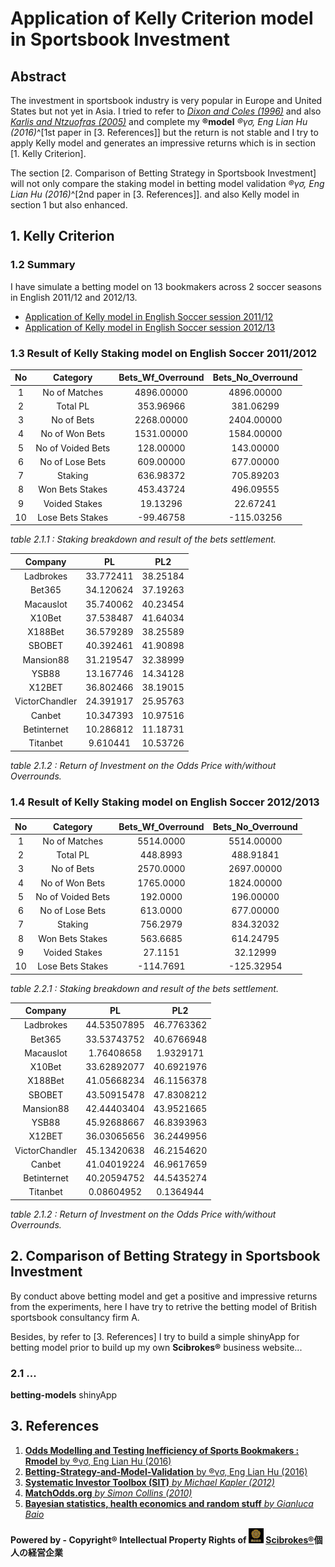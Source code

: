 # Application of Kelly Criterion model in Sportsbook Investment

## Abstract

  The investment in sportsbook industry is very popular in Europe and United States but not yet in Asia. I tried to refer to [*Dixon and Coles (1996)*]() and also [*Karlis and Ntzuofras (2005)*]() and complete my **®model** *®γσ, Eng Lian Hu (2016)*^[1st paper in [3. References]] but the return is not stable and I try to apply Kelly model and generates an impressive returns which is in section [1. Kelly Criterion].
  
  The section [2. Comparison of Betting Strategy in Sportsbook Investment] will not only compare the staking model in betting model validation *®γσ, Eng Lian Hu (2016)*^[2nd paper in [3. References]]. and also Kelly model in section 1 but also enhanced.

## 1. Kelly Criterion

### 1.2 Summary

  I have simulate a betting model on 13 bookmakers across 2 soccer seasons in English 2011/12 and 2012/13.

  - [Application of Kelly model in English Soccer session 2011/12](http://rpubs.com/englianhu/kelly_eng1112)
  - [Application of Kelly model in English Soccer session 2012/13](http://rpubs.com/englianhu/kelly_eng1213)

### 1.3 Result of Kelly Staking model on English Soccer 2011/2012

| No |          Category |  Bets_Wf_Overround |  Bets_No_Overround |
|:--:|:-----------------:|:------------------:|:------------------:|
| 1  |     No of Matches |         4896.00000 |         4896.00000 |
| 2  |          Total PL |          353.96966 |          381.06299 |
| 3  |        No of Bets |         2268.00000 |         2404.00000 |
| 4  |    No of Won Bets |         1531.00000 |         1584.00000 |
| 5  | No of Voided Bets |          128.00000 |          143.00000 |
| 6  |   No of Lose Bets |          609.00000 |          677.00000 |
| 7  |           Staking |          636.98372 |          705.89203 |
| 8  |   Won Bets Stakes |          453.43724 |          496.09555 |
| 9  |     Voided Stakes |           19.13296 |           22.67241 |
| 10 |  Lose Bets Stakes |          -99.46758 |         -115.03256 |

*table 2.1.1 : Staking breakdown and result of the bets settlement.*

|        Company |           PL |      PL2 |
|:--------------:|:------------:|:--------:|
|      Ladbrokes |    33.772411 | 38.25184 |
|         Bet365 |    34.120624 | 37.19263 |
|      Macauslot |    35.740062 | 40.23454 |
|         X10Bet |    37.538487 | 41.64034 |
|        X188Bet |    36.579289 | 38.25589 |
|         SBOBET |    40.392461 | 41.90898 |
|      Mansion88 |    31.219547 | 32.38999 |
|          YSB88 |    13.167746 | 14.34128 |
|         X12BET |    36.802466 | 38.19015 |
| VictorChandler |    24.391917 | 25.95763 |
|         Canbet |    10.347393 | 10.97516 |
|    Betinternet |    10.286812 | 11.18731 |
|       Titanbet |     9.610441 | 10.53726 |

*table 2.1.2 : Return of Investment on the Odds Price with/without Overrounds.*

### 1.4 Result of Kelly Staking model on English Soccer 2012/2013

| No |          Category |  Bets_Wf_Overround |  Bets_No_Overround |
|:--:|:-----------------:|:------------------:|:------------------:|
| 1  |     No of Matches |          5514.0000 |         5514.00000 |
| 2  |          Total PL |           448.8993 |          488.91841 |
| 3  |        No of Bets |          2570.0000 |         2697.00000 |
| 4  |    No of Won Bets |          1765.0000 |         1824.00000 |
| 5  | No of Voided Bets |           192.0000 |          196.00000 |
| 6  |   No of Lose Bets |           613.0000 |          677.00000 |
| 7  |           Staking |           756.2979 |          834.32032 |
| 8  |   Won Bets Stakes |           563.6685 |          614.24795 |
| 9  |     Voided Stakes |            27.1151 |           32.12999 |
| 10 |  Lose Bets Stakes |          -114.7691 |         -125.32954 |

*table 2.2.1 : Staking breakdown and result of the bets settlement.*

|        Company |           PL |        PL2 |
|:--------------:|:------------:|:----------:|
|      Ladbrokes |  44.53507895 | 46.7763362 |
|         Bet365 |  33.53743752 | 40.6766948 |
|      Macauslot |   1.76408658 |  1.9329171 |
|         X10Bet |  33.62892077 | 40.6921976 |
|        X188Bet |  41.05668234 | 46.1156378 |
|         SBOBET |  43.50915478 | 47.8308212 |
|      Mansion88 |  42.44403404 | 43.9521665 |
|          YSB88 |  45.92688667 | 46.8393963 |
|         X12BET |  36.03065656 | 36.2449956 |
| VictorChandler |  45.13420638 | 46.2154620 |
|         Canbet |  41.04019224 | 46.9617659 |
|    Betinternet |  40.20594752 | 44.5435274 |
|       Titanbet |   0.08604952 |  0.1364944 |

*table 2.1.2 : Return of Investment on the Odds Price with/without Overrounds.*

## 2. Comparison of Betting Strategy in Sportsbook Investment

  By conduct above betting model and get a positive and impressive returns from the experiments, here I have try to retrive the betting model of British sportsbook consultancy firm A.
  
  Besides, by refer to [3. References] I try to build a simple shinyApp for betting model prior to build up my own **Scibrokes®** business website...

### 2.1 ...

**betting-models** shinyApp



## 3. References

1. [**Odds Modelling and Testing Inefficiency of Sports Bookmakers : Rmodel** by ®γσ, Eng Lian Hu (2016)](https://github.com/scibrokes/odds-modelling-and-testing-inefficiency-of-sports-bookmakers/blob/master/Odds%20Modelling%20and%20Testing%20Inefficiency%20of%20Sports-Bookmakers.pdf)
2. [**Betting-Strategy-and-Model-Validation** by ®γσ, Eng Lian Hu (2016)](https://github.com/scibrokes/betting-strategy-and-model-validation)
3. [**Systematic Investor Toolbox (SIT)** *by Michael Kapler (2012)*](https://github.com/englianhu/SIT)
4. [**MatchOdds.org** *by Simon Collins (2010)*](http://www.matchodds.org/ords/f?p=101:1::::::)
5. [**Bayesian statistics, health economics and random stuff** *by Gianluca Baio*](https://gianlubaio.blogspot.my/2016/10/shiny-happy-people-in-land-of-czar.html)

**Powered by - Copyright® Intellectual Property Rights of <img src='figure/oda-army.jpg' width='24'> [Scibrokes®](http://www.scibrokes.com)個人の経営企業**